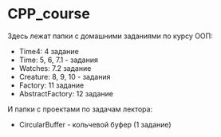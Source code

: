 # CPP_course

Здесь лежат папки с домашними заданиями по курсу ООП:
- Time4: 4 задание
- Time: 5, 6, 7.1 - задания
- Watches: 7.2 задание
- Creature: 8, 9, 10 - задания
- Factory: 11 задание
- AbstractFactory: 12 задание

И папки с проектами по задачам лектора:
- CircularBuffer - кольчевой буфер (1 задание)

